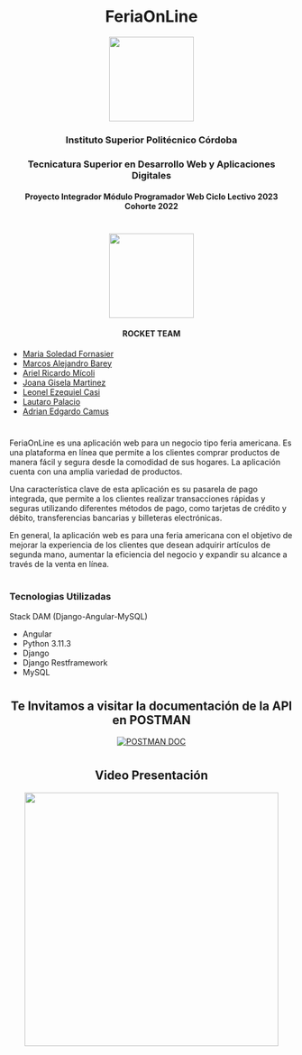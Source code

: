
<h1 align="center">FeriaOnLine</h1>

<p align="center">
 <a href="https://www.ispc.edu.ar/"><img src="https://user-images.githubusercontent.com/85143329/233746625-17802d1b-3bec-4d9a-9f11-644e342da582.png" style="width: 150px"></a>
</p>
<h3 align="center">Instituto Superior Politécnico Córdoba</h3>
<h3 align="center">Tecnicatura Superior en Desarrollo Web y Aplicaciones Digitales</h3>
<h4 align="center">Proyecto Integrador Módulo Programador Web Ciclo Lectivo 2023 Cohorte 2022</h4>

#
<p align="center">
 <a href="https://github.com/soleforna/integrador_ISP2"><img src="https://user-images.githubusercontent.com/85143329/233748267-eec28e52-f959-4fa0-b9b6-f0a497aeb0d2.png" style="width: 150px"></a>
</p>
<h4 align="center">ROCKET TEAM</h4>

* [Maria Soledad Fornasier](https://github.com/soleforna)
* [Marcos Alejandro Barey](https://github.com/Marquitos280419)
* [Ariel Ricardo Mícoli](https://github.com/Ari-07x)
* [Joana Gisela Martinez](https://github.com/JoanaGM44)
* [Leonel Ezequiel Casi](https://github.com/leocas1)
* [Lautaro Palacio](https://github.com/Pala797)
* [Adrian Edgardo Camus](https://github.com/acamus79)


#

FeriaOnLine es una aplicación web para un negocio tipo feria americana. Es una plataforma en línea que permite a los clientes comprar productos de manera fácil y segura desde la comodidad de sus hogares. La aplicación cuenta con una amplia variedad de productos.

Una característica clave de esta aplicación es su pasarela de pago integrada, que permite a los clientes realizar transacciones rápidas y seguras utilizando diferentes métodos de pago, como tarjetas de crédito y débito, transferencias bancarias y billeteras electrónicas.

En general, la aplicación web es para una feria americana con el objetivo de mejorar la experiencia de los clientes que desean adquirir artículos de segunda mano, aumentar la eficiencia del negocio y expandir su alcance a través de la venta en línea.

#
### Tecnologias Utilizadas 
Stack DAM (Django-Angular-MySQL)
* Angular
* Python 3.11.3
* Django 
* Django Restframework
* MySQL

#
 
<h2 align="center">Te Invitamos a visitar la documentación de la API en POSTMAN</h2>
<p align="center">
<a href="https://documenter.getpostman.com/view/27661915/2s93z5AkBS" target="_blank"><img align="center" alt="POSTMAN DOC"  src="https://img.shields.io/badge/Postman-ApiDoc-orange">
</a> </p>


#
 
<h2 align="center">Video Presentación</h2>
<p align="center">
 <a href="https://drive.google.com/file/d/107YQzezk2lsMpVrRdugszlZjf7umR0jh/view?usp=sharing" target="_blank"><img src="https://lh3.googleusercontent.com/u/0/drive-viewer/AFGJ81r32wjAvm9Fut9npKjbn2LUrPRvIm7yBd-0exkPOblfOoaCgDClC9fywDXVqxogHfdRcv_hm8jozWzpy3QjBGV7bz3qhg=w1326-h618" style="width: 450px"></a> </p>
